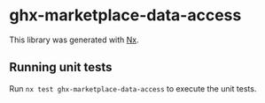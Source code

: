 # ghx-marketplace-data-access

This library was generated with [Nx](https://nx.dev).

## Running unit tests

Run `nx test ghx-marketplace-data-access` to execute the unit tests.
